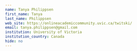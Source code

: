 ```yaml
---
name: Tanya Philippsen
first_name: Tanya
last_name: Philippsen
web_site: https://onlineacademiccommunity.uvic.ca/twitski/
email: tanya.philippsen@gmail.com
institution: University of Victoria
institution_country: Canada
hide: no
---
```


